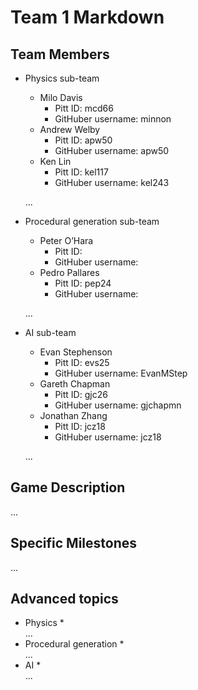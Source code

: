 # Team 1 Markdown

## Team Members
* Physics sub-team
	* Milo Davis
		* Pitt ID: mcd66
		* GitHuber username: minnon
	* Andrew Welby
		* Pitt ID: apw50
		* GitHuber username: apw50
	* Ken Lin
		* Pitt ID: kel117
		* GitHuber username: kel243
	
	...
* Procedural generation sub-team
	* Peter O’Hara
		* Pitt ID: 
		* GitHuber username: 
	* Pedro Pallares
		* Pitt ID: pep24
		* GitHuber username: 
			
	...
* AI sub-team
	* Evan Stephenson
		* Pitt ID: evs25
		* GitHuber username: EvanMStep
	* Gareth Chapman
		* Pitt ID: gjc26
		* GitHuber username: gjchapmn
	* Jonathan Zhang
		* Pitt ID: jcz18
		* GitHuber username: jcz18
	
	...
## Game Description

...

## Specific Milestones

...

## Advanced topics

* Physics
	* 	
	...
* Procedural generation
	* 	
	...
* AI
	* 	
	...
